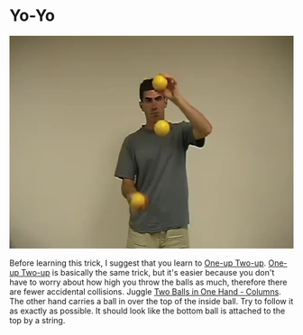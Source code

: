 # Yo-Yo

![Yo-Yo](/site/videos/poster/yo-yo.jpg)

Before learning this trick, I suggest that you learn to [One-up Two-up](/site/en/one-uptwo-up/README.md). [One-up Two-up](/site/en/one-uptwo-up/README.md) is basically the same trick, but it's easier because you don't have to worry about how high you throw the balls as much, therefore there are fewer accidental collisions. Juggle [Two Balls in One Hand - Columns](/site/en/twoinonehand-columns/README.md). The other hand carries a ball in over the top of the inside ball. Try to follow it as exactly as possible. It should look like the bottom ball is attached to the top by a string.

